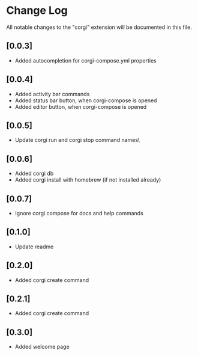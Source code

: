 # Change Log

All notable changes to the "corgi" extension will be documented in this file.

## [0.0.3]

- Added autocompletion for corgi-compose.yml properties

## [0.0.4]

- Added activity bar commands
- Added status bar button, when corgi-compose is opened
- Added editor button, when corgi-compose is opened

## [0.0.5]

- Update corgi run and corgi stop command names\
## [0.0.6]

- Added corgi db
- Added corgi install with homebrew (if not installed already)

## [0.0.7]

- Ignore corgi compose for docs and help commands


## [0.1.0]

- Update readme

## [0.2.0]

- Added corgi create command

## [0.2.1]

- Added corgi create command

## [0.3.0]

- Added welcome page